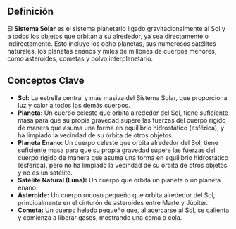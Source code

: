 ## Definición

El **Sistema Solar** es el sistema planetario ligado gravitacionalmente al Sol y a todos los objetos que orbitan a su alrededor, ya sea directamente o indirectamente. Esto incluye los ocho planetas, sus numerosos satélites naturales, los planetas enanos y miles de millones de cuerpos menores, como asteroides, cometas y polvo interplanetario.

## Conceptos Clave

* **Sol:** La estrella central y más masiva del Sistema Solar, que proporciona luz y calor a todos los demás cuerpos.
* **Planeta:** Un cuerpo celeste que orbita alrededor del Sol, tiene suficiente masa para que su propia gravedad supere las fuerzas del cuerpo rígido de manera que asuma una forma en equilibrio hidrostático (esférica), y ha limpiado la vecindad de su órbita de otros objetos.
* **Planeta Enano:** Un cuerpo celeste que orbita alrededor del Sol, tiene suficiente masa para que su propia gravedad supere las fuerzas del cuerpo rígido de manera que asuma una forma en equilibrio hidrostático (esférica), pero no ha limpiado la vecindad de su órbita de otros objetos y no es un satélite.
* **Satélite Natural (Luna):** Un cuerpo que orbita un planeta o un planeta enano.
* **Asteroide:** Un cuerpo rocoso pequeño que orbita alrededor del Sol, principalmente en el cinturón de asteroides entre Marte y Júpiter.
* **Cometa:** Un cuerpo helado pequeño que, al acercarse al Sol, se calienta y comienza a liberar gases, mostrando una coma o cola.